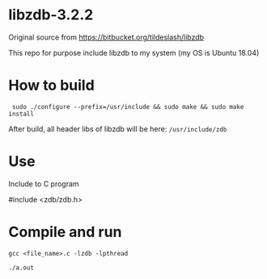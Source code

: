 # libzdb-3.2.2

Original source from https://bitbucket.org/tildeslash/libzdb

This repo for purpose include libzdb to my system (my OS is Ubuntu 18.04)

# How to build

``` sudo ./configure --prefix=/usr/include && sudo make && sudo make install```

After build, all header libs of libzdb will be here: `/usr/include/zdb`

# Use

Include to C program

#include <zdb/zdb.h>

# Compile and run

``` gcc <file_name>.c -lzdb -lpthread ```

```./a.out```
